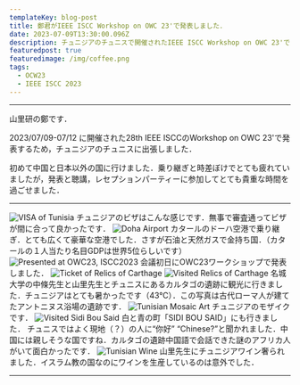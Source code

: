 ```yaml
---
templateKey: blog-post
title: 鄭君がIEEE ISCC Workshop on OWC 23'で発表しました．
date: 2023-07-09T13:30:00.096Z
description: チュニジアのチュニスで開催されたIEEE ISCC Workshop on OWC 23'で，鄭錦星君が発表をしてきました．
featuredpost: true
featuredimage: /img/coffee.png
tags:
  - OCW23
  - IEEE ISCC 2023
---
```


---

山里研の鄭です．

2023/07/09-07/12 に開催された28th IEEE ISCCのWorkshop on OWC 23'で発表するため，チュニジアのチュニスに出張しました．

初めて中国と日本以外の国に行けました．乗り継ぎと時差ぼけでとても疲れていましたが，発表と聴講，レセプションパーティーに参加してとても貴重な時間を過ごせました．

---
![VISA of Tunisia](./20230709-presented-in-OWC23_1.jpg)
チュニジアのビザはこんな感じです．無事で審査通ってビザが間に合って良かったです．
![Doha Airport](./20230709-presented-in-OWC23_2.jpg)
カタールのドーハ空港で乗り継ぎ．とても広くて豪華な空港でした．さすが石油と天然ガスで金持ち国．（カタールの１人当たり名目GDPは世界5位らしいです）
![Presented at OWC23, ISCC2023](./20230709-presented-in-OWC23_3.jpg)
会議初日にOWC23ワークショップで発表しました．
![Ticket of Relics of Carthage](./20230709-presented-in-OWC23_4.jpg)
![Visited Relics of Carthage](./20230709-presented-in-OWC23_5.jpg)
名城大学の中條先生と山里先生とチュニスにあるカルタゴの遺跡に観光に行きました．チュニジアはとても暑かったです（43℃）．この写真は古代ローマ人が建てたアントニヌス浴場の遺跡です．
![Tunisian Mosaic Art](./20230709-presented-in-OWC23_6.jpg)
チュニジアのモザイクです．
![Visited Sidi Bou Said](./20230709-presented-in-OWC23_7.jpg)
白と青の町「SIDI BOU SAID」にも行きました．
チュニスではよく現地（？）の人に“你好” “Chinese?”と聞かれました．中国には親しそうな国ですね．カルタゴの遺跡中国語で会話できた謎のアフリカ人がいて面白かったです．
![Tunisian Wine](./20230709-presented-in-OWC23_8.jpg)
山里先生にチュニジアワイン奢られました．イスラム教の国なのにワインを生産しているのは意外でした．

---

